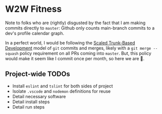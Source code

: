 # W2W Fitness

Note to folks who are (rightly) disgusted by the fact that I am making commits directly to `master`: Github only counts main-branch commits to a dev's profile calendar graph.

In a perfect world, I would be following the [Scaled Trunk-Based Development](https://trunkbaseddevelopment.com/#scaled-trunk-based-development) model of `git` commits and merges, likely with a `git merge --squash` policy requirement on all PRs coming into `master`. But, this policy would make it seem like I commit once per month, so here we are 🤣.

## Project-wide TODOs

* Install `eslint` and `tslint` for both sides of project
* Isolate `.vscode` and `nodemon` definitions for reuse
* Detail necessary software
* Detail install steps
* Detail run steps
